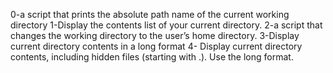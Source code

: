 0-a script that prints the absolute path name of the current working directory
1-Display the contents list of your current directory.
2-a script that changes the working directory to the user’s home directory.
3-Display current directory contents in a long format
4- Display current directory contents, including hidden files (starting with .). Use the long format.
